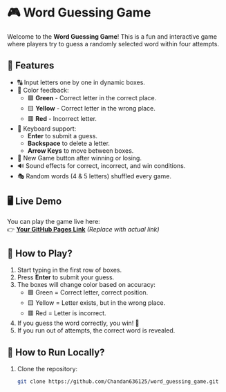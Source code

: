 # 🎮 Word Guessing Game

Welcome to the **Word Guessing Game**! This is a fun and interactive game where players try to guess a randomly selected word within four attempts.

## 🌟 Features
- 🔠 Input letters one by one in dynamic boxes.
- 🎨 Color feedback:
  - 🟩 **Green** - Correct letter in the correct place.
  - 🟨 **Yellow** - Correct letter in the wrong place.
  - 🟥 **Red** - Incorrect letter.
- 🎹 Keyboard support:
  - **Enter** to submit a guess.
  - **Backspace** to delete a letter.
  - **Arrow Keys** to move between boxes.
- 🔄 New Game button after winning or losing.
- 🔊 Sound effects for correct, incorrect, and win conditions.
- 🎭 Random words (4 & 5 letters) shuffled every game.

## 🖥️ Live Demo
You can play the game live here:  
👉 [**Your GitHub Pages Link**](https://Chandan636125.github.io/word_guessing_game/) *(Replace with actual link)*

## 📜 How to Play?
1. Start typing in the first row of boxes.
2. Press **Enter** to submit your guess.
3. The boxes will change color based on accuracy:
   - 🟩 Green = Correct letter, correct position.
   - 🟨 Yellow = Letter exists, but in the wrong place.
   - 🟥 Red = Letter is incorrect.
4. If you guess the word correctly, you win! 🎉
5. If you run out of attempts, the correct word is revealed.

## 🚀 How to Run Locally?
1. Clone the repository:
   ```sh
   git clone https://github.com/Chandan636125/word_guessing_game.git
